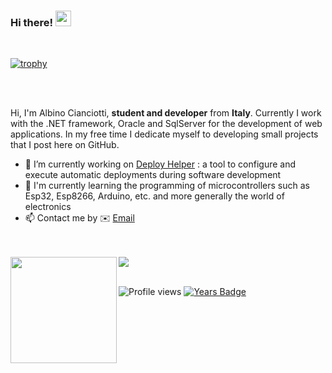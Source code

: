 ### Hi there! <img src="https://media.giphy.com/media/hvRJCLFzcasrR4ia7z/giphy.gif" width="25px">

<br>

[![trophy](https://github-profile-trophy.vercel.app/?username=albino98&theme=gruvbox&margin-w=15&margin-h=15&row=1&column=6)](https://github.com/ryo-ma/github-profile-trophy)

<br>
<br>

Hi, I'm Albino Cianciotti, **student and developer** from **Italy**. Currently I work with the .NET framework, Oracle and SqlServer for the development of web applications. In my free time I dedicate myself to developing small projects that I post here on GitHub.

- 🔭 I’m currently working on [Deploy Helper](https://github.com/albino98/deploy-helper) : a tool to configure and execute automatic deployments during software development
- 🌱 I'm currently learning the programming of microcontrollers such as Esp32, Esp8266, Arduino, etc. and more generally the world of electronics
- 📫 Contact me by ✉️ [Email](mailto:albino.cianciotti@pm.me)



<!--
- 💬 Ask me about Arduino
-->

<br>
<br>

<div>
  <img height="170" align="left" src="https://github-readme-stats.vercel.app/api?username=albino98&count_private=true&include_all_commits=true" />
  <img src="https://github-readme-stats.vercel.app/api/top-langs/?username=albino98&layout=langs_count=8" />
</div>

<br>
 
<!--
[![Visits Badge](https://badges.pufler.dev/visits/albino98/albino98)](https://badges.pufler.dev)
-->
![Profile views](https://gpvc.arturio.dev/Albino98)
[![Years Badge](https://badges.pufler.dev/years/albino98)](https://badges.pufler.dev)

